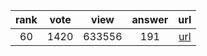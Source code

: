 
| rank | vote | view | answer | url |
|:-:|:-:|:-:|:-:|:-:|
|60|1420|633556|191| [url](http://stackoverflow.com/questions/101268/hidden-features-of-python) |
